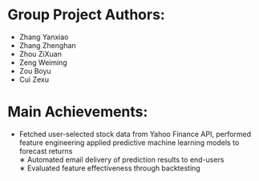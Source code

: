 # Group Project Authors:
* Zhang Yanxiao
* Zhang Zhenghan
* Zhou ZiXuan
* Zeng Weiming
* Zou Boyu
* Cui Zexu

# Main Achievements:    
* Fetched user-selected stock data from Yahoo Finance API, performed feature engineering
applied predictive machine learning models to forecast returns    
∗ Automated email delivery of prediction results to end-users    
∗ Evaluated feature effectiveness through backtesting   
